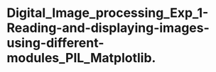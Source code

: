 # Digital_Image_processing_Exp_1-Reading-and-displaying-images-using-different-modules_PIL_Matplotlib.